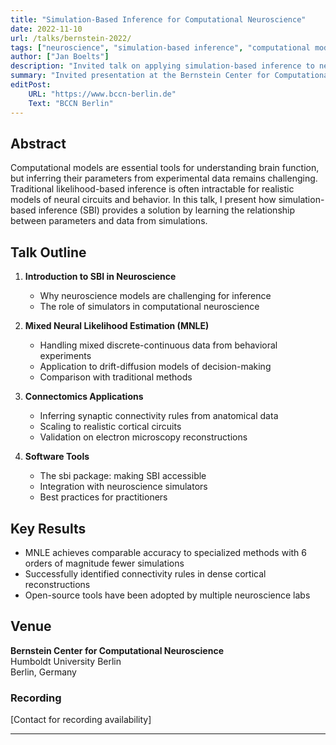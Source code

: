 ```yaml
---
title: "Simulation-Based Inference for Computational Neuroscience"
date: 2022-11-10
url: /talks/bernstein-2022/
tags: ["neuroscience", "simulation-based inference", "computational modeling", "decision-making"]
author: ["Jan Boelts"]
description: "Invited talk on applying simulation-based inference to neuroscience models" 
summary: "Invited presentation at the Bernstein Center for Computational Neuroscience Berlin on using SBI methods for parameter inference in models of neural circuits and behavior."
editPost:
    URL: "https://www.bccn-berlin.de"
    Text: "BCCN Berlin"
---
```


## Abstract

Computational models are essential tools for understanding brain function, but inferring their parameters from experimental data remains challenging. Traditional likelihood-based inference is often intractable for realistic models of neural circuits and behavior. In this talk, I present how simulation-based inference (SBI) provides a solution by learning the relationship between parameters and data from simulations.

## Talk Outline

1. **Introduction to SBI in Neuroscience**
   - Why neuroscience models are challenging for inference
   - The role of simulators in computational neuroscience

2. **Mixed Neural Likelihood Estimation (MNLE)**
   - Handling mixed discrete-continuous data from behavioral experiments
   - Application to drift-diffusion models of decision-making
   - Comparison with traditional methods

3. **Connectomics Applications**
   - Inferring synaptic connectivity rules from anatomical data
   - Scaling to realistic cortical circuits
   - Validation on electron microscopy reconstructions

4. **Software Tools**
   - The sbi package: making SBI accessible
   - Integration with neuroscience simulators
   - Best practices for practitioners

## Key Results

- MNLE achieves comparable accuracy to specialized methods with 6 orders of magnitude fewer simulations
- Successfully identified connectivity rules in dense cortical reconstructions
- Open-source tools have been adopted by multiple neuroscience labs

## Venue

**Bernstein Center for Computational Neuroscience**  
Humboldt University Berlin  
Berlin, Germany

### Recording

[Contact for recording availability]

---